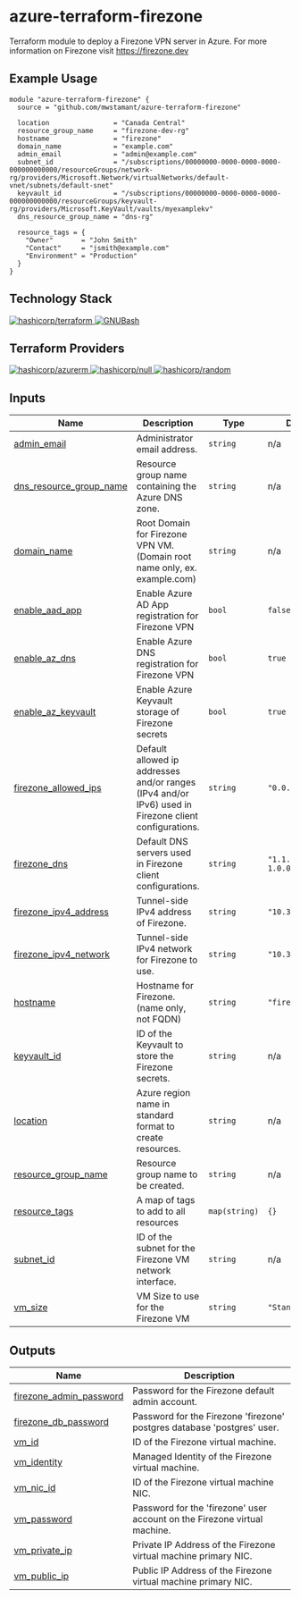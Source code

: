 # azure-terraform-firezone
Terraform module to deploy a Firezone VPN server in Azure. For more information on Firezone visit https://firezone.dev

## Example Usage
```hcl
module "azure-terraform-firezone" {
  source = "github.com/mwstamant/azure-terraform-firezone"

  location                = "Canada Central"
  resource_group_name     = "firezone-dev-rg"
  hostname                = "firezone"
  domain_name             = "example.com"
  admin_email             = "admin@example.com"
  subnet_id               = "/subscriptions/00000000-0000-0000-0000-000000000000/resourceGroups/network-rg/providers/Microsoft.Network/virtualNetworks/default-vnet/subnets/default-snet"
  keyvault_id             = "/subscriptions/00000000-0000-0000-0000-000000000000/resourceGroups/keyvault-rg/providers/Microsoft.KeyVault/vaults/myexamplekv"
  dns_resource_group_name = "dns-rg"

  resource_tags = {
    "Owner"       = "John Smith"
    "Contact"     = "jsmith@example.com"
    "Environment" = "Production"
  }
}
```

## Technology Stack
<a href="https://www.terraform.io/">
  <img src="https://img.shields.io/badge/HashiCorp_Terraform-v1.3.3-purple?&logo=terraform" alt="hashicorp/terraform">
</a>
<a href="https://www.gnu.org/software/bash/">
  <img src="https://img.shields.io/badge/GNU_Bash-v5.2-green?&logo=gnubash&logoColor=white" alt="GNUBash">
</a>

## Terraform Providers
<a href="https://registry.terraform.io/providers/hashicorp/azurerm">
  <img src="https://img.shields.io/badge/hashicorp/azurerm-v3.27.0-purple?&logo=terraform" alt="hashicorp/azurerm">
</a>
<a href="https://registry.terraform.io/providers/hashicorp/null">
  <img src="https://img.shields.io/badge/hashicorp/null-v3.1.1-purple?&logo=terraform" alt="hashicorp/null">
</a>
<a href="https://registry.terraform.io/providers/hashicorp/random">
  <img src="https://img.shields.io/badge/hashicorp/random-v3.4.3-purple?&logo=terraform" alt="hashicorp/random">
</a>


<!-- BEGIN_TF_DOCS -->

## Inputs

| Name | Description | Type | Default | Required |
|------|-------------|------|---------|:--------:|
| <a name="input_admin_email"></a> [admin\_email](#input\_admin\_email) | Administrator email address. | `string` | n/a | yes |
| <a name="input_dns_resource_group_name"></a> [dns\_resource\_group\_name](#input\_dns\_resource\_group\_name) | Resource group name containing the Azure DNS zone. | `string` | n/a | if enable_az_dns=true |
| <a name="input_domain_name"></a> [domain\_name](#input\_domain\_name) | Root Domain for Firezone VPN VM. (Domain root name only, ex. example.com) | `string` | n/a | yes |
| <a name="input_enable_aad_app"></a> [enable\_aad\_app](#input\_enable\_aad\_app) | Enable Azure AD App registration for Firezone VPN | `bool` | `false` | no |
| <a name="input_enable_az_dns"></a> [enable\_az\_dns](#input\_enable\_az\_dns) | Enable Azure DNS registration for Firezone VPN | `bool` | `true` | no |
| <a name="input_enable_az_keyvault"></a> [enable\_az\_keyvault](#input\_enable\_az\_keyvault) | Enable Azure Keyvault storage of Firezone secrets | `bool` | `true` | no |
| <a name="input_firezone_allowed_ips"></a> [firezone\_allowed\_ips](#input\_firezone\_allowed\_ips) | Default allowed ip addresses and/or ranges (IPv4 and/or IPv6) used in Firezone client configurations. | `string` | `"0.0.0.0, ::/0"` | no |
| <a name="input_firezone_dns"></a> [firezone\_dns](#input\_firezone\_dns) | Default DNS servers used in Firezone client configurations. | `string` | `"1.1.1.1, 1.0.0.1"` | no |
| <a name="input_firezone_ipv4_address"></a> [firezone\_ipv4\_address](#input\_firezone\_ipv4\_address) | Tunnel-side IPv4 address of Firezone. | `string` | `"10.3.2.1"` | no |
| <a name="input_firezone_ipv4_network"></a> [firezone\_ipv4\_network](#input\_firezone\_ipv4\_network) | Tunnel-side IPv4 network for Firezone to use. | `string` | `"10.3.2.0/24"` | no |
| <a name="input_hostname"></a> [hostname](#input\_hostname) | Hostname for Firezone. (name only, not FQDN) | `string` | `"firezone"` | no |
| <a name="input_keyvault_id"></a> [keyvault\_id](#input\_keyvault\_id) | ID of the Keyvault to store the Firezone secrets. | `string` | n/a | yes |
| <a name="input_location"></a> [location](#input\_location) | Azure region name in standard format to create resources. | `string` | n/a | yes |
| <a name="input_resource_group_name"></a> [resource\_group\_name](#input\_resource\_group\_name) | Resource group name to be created. | `string` | n/a | yes |
| <a name="input_resource_tags"></a> [resource\_tags](#input\_resource\_tags) | A map of tags to add to all resources | `map(string)` | `{}` | no |
| <a name="input_subnet_id"></a> [subnet\_id](#input\_subnet\_id) | ID of the subnet for the Firezone VM network interface. | `string` | n/a | yes |
| <a name="input_vm_size"></a> [vm\_size](#input\_vm\_size) | VM Size to use for the Firezone VM | `string` | `"Standard_B1ms"` | no |

## Outputs

| Name | Description |
|------|-------------|
| <a name="output_firezone_admin_password"></a> [firezone\_admin\_password](#output\_firezone\_admin\_password) | Password for the Firezone default admin account. |
| <a name="output_firezone_db_password"></a> [firezone\_db\_password](#output\_firezone\_db\_password) | Password for the Firezone 'firezone' postgres database 'postgres' user. |
| <a name="output_vm_id"></a> [vm\_id](#output\_vm\_id) | ID of the Firezone virtual machine. |
| <a name="output_vm_identity"></a> [vm\_identity](#output\_vm\_identity) | Managed Identity of the Firezone virtual machine. |
| <a name="output_vm_nic_id"></a> [vm\_nic\_id](#output\_vm\_nic\_id) | ID of the Firezone virtual machine NIC. |
| <a name="output_vm_password"></a> [vm\_password](#output\_vm\_password) | Password for the 'firezone' user account on the Firezone virtual machine. |
| <a name="output_vm_private_ip"></a> [vm\_private\_ip](#output\_vm\_private\_ip) | Private IP Address of the Firezone virtual machine primary NIC. |
| <a name="output_vm_public_ip"></a> [vm\_public\_ip](#output\_vm\_public\_ip) | Public IP Address of the Firezone virtual machine primary NIC. |
<!-- END_TF_DOCS -->
